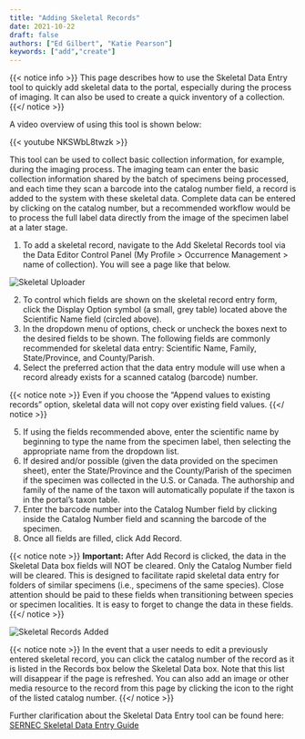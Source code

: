 ```yaml
---
title: "Adding Skeletal Records"
date: 2021-10-22
draft: false
authors: ["Ed Gilbert", "Katie Pearson"]
keywords: ["add","create"]
---
```


{{< notice info >}}
  This page describes how to use the Skeletal Data Entry tool to quickly add skeletal data to the portal, especially during the process of imaging. It can also be used to create a quick inventory of a collection.
{{</ notice >}}

A video overview of using this tool is shown below:

{{< youtube NKSWbL8twzk >}}

This tool can be used to collect basic collection information, for example, during the imaging process. The imaging team can enter the basic collection information shared by the batch of specimens being processed, and each time they scan a barcode into the catalog number field, a record is added to the system with these skeletal data. Complete data can be entered by clicking on the catalog number, but a recommended workflow would be to process the full label data directly from the image of the specimen label at a later stage.

1. To add a skeletal record, navigate to the Add Skeletal Records tool via the Data Editor Control Panel (My Profile > Occurrence Management > name of collection). You will see a page like that below.

![Skeletal Uploader](/symbiota-docs/images/addskeletal.jpg)

2. To control which fields are shown on the skeletal record entry form, click the Display Option symbol (a small, grey table) located above the Scientific Name field (circled above).
3. In the dropdown menu of options, check or uncheck the boxes next to the desired fields to be shown. The following fields are commonly recommended for skeletal data entry: Scientific Name, Family, State/Province, and County/Parish.
4. Select the preferred action that the data entry module will use when a record already exists for a scanned catalog (barcode) number.

{{< notice note >}}
  Even if you choose the “Append values to existing records” option, skeletal data will not copy over existing field values.
{{</ notice >}}

5. If using the fields recommended above, enter the scientific name by beginning to type the name from the specimen label, then selecting the appropriate name from the dropdown list.
6. If desired and/or possible (given the data provided on the specimen sheet), enter the State/Province and the County/Parish of the specimen if the specimen was collected in the U.S. or Canada. The authorship and family of the name of the taxon will automatically populate if the taxon is in the portal’s taxon table.
7. Enter the barcode number into the Catalog Number field by clicking inside the Catalog Number field and scanning the barcode of the specimen.
8. Once all fields are filled, click Add Record.

{{< notice note >}}
  **Important:** After Add Record is clicked, the data in the Skeletal Data box fields will NOT be cleared. Only the Catalog Number field will be cleared. This is designed to facilitate rapid skeletal data entry for folders of similar specimens (i.e., specimens of the same species). Close attention should be paid to these fields when transitioning between species or specimen localities. It is easy to forget to change the data in these fields.
{{</ notice >}}

![Skeletal Records Added](/symbiota-docs/images/skeletaladded.png)

{{< notice note >}}
  In the event that a user needs to edit a previously entered skeletal record, you can click the catalog number of the record as it is listed in the Records box below the Skeletal Data box. Note that this list will disappear if the page is refreshed. You can also add an image or other media resource to the record from this page by clicking the icon to the right of the listed catalog number.
{{</ notice >}}

Further clarification about the Skeletal Data Entry tool can be found here: [SERNEC Skeletal Data Entry Guide](https://herbarium.appstate.edu/sites/herbarium.appstate.edu/files/sernec-tcn.skeletaldataentryv3.pdf)
